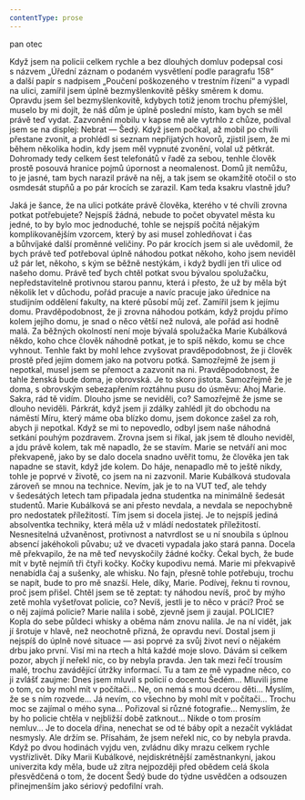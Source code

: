 ```yaml
---
contentType: prose
---
```


<section>

pan otec

Když jsem na policii celkem rychle a bez dlouhých domluv podepsal cosi s názvem „Úřední záznam o podaném vysvětlení podle paragrafu 158“ a další papír s nadpisem „Poučení poškozeného v trestním řízení“ a vypadl na ulici, zamířil jsem úplně bezmyšlenkovitě pěšky směrem k domu. Opravdu jsem šel bezmyšlenkovitě, kdybych totiž jenom trochu přemýšlel, muselo by mi dojít, že náš dům je úplně poslední místo, kam bych se měl právě teď vydat. Zazvonění mobilu v kapse mě ale vytrhlo z chůze, podíval jsem se na displej: Nebrat — Šedý. Když jsem počkal, až mobil po chvíli přestane zvonit, a prohlédl si seznam nepřijatých hovorů, zjistil jsem, že mi během několika hodin, kdy jsem měl vypnuté zvonění, volal už pětkrát. Dohromady tedy celkem šest telefonátů v řadě za sebou, tenhle člověk prostě posouvá hranice pojmů úpornost a neomalenost. Domů jít nemůžu, to je jasné, tam bych narazil právě na něj, a tak jsem se okamžitě otočil o sto osmdesát stupňů a po pár krocích se zarazil. Kam teda ksakru vlastně jdu?

Jaká je šance, že na ulici potkáte právě člověka, kterého v té chvíli zrovna potkat potřebujete? Nejspíš žádná, nebude to počet obyvatel města ku jedné, to by bylo moc jednoduché, tohle se nejspíš počítá nějakým komplikovanějším vzorcem, který by asi musel zohledňovat i čas a bůhvíjaké další proměnné veličiny. Po pár krocích jsem si ale uvědomil, že bych právě teď potřeboval úplně náhodou potkat někoho, koho jsem neviděl už pár let, někoho, s kým se běžně nestýkám, i když bydlí jen tři ulice od našeho domu. Právě teď bych chtěl potkat svou bývalou spolužačku, nepředstavitelně protivnou starou pannu, která i přesto, že už by měla být několik let v důchodu, pořád pracuje a navíc pracuje jako úřednice na studijním oddělení fakulty, na které působí můj zeť. Zamířil jsem k jejímu domu. Pravděpodobnost, že ji zrovna náhodou potkám, když projdu přímo kolem jejího domu, je snad o něco větší než nulová, ale pořád asi hodně malá. Za běžných okolností není moje bývalá spolužačka Marie Kubálková někdo, koho chce člověk náhodně potkat, je to spíš někdo, komu se chce vyhnout. Tenhle fakt by mohl lehce zvyšovat pravděpodobnost, že ji člověk prostě před jejím domem jako na potvoru potká. Samozřejmě že jsem ji nepotkal, musel jsem se přemoct a zazvonit na ni. Pravděpodobnost, že tahle ženská bude doma, je obrovská. Je to skoro jistota. Samozřejmě že je doma, s obrovským sebezapřením roztáhnu pusu do úsměvu: Ahoj Marie. Sakra, rád tě vidím. Dlouho jsme se neviděli, co? Samozřejmě že jsme se dlouho neviděli. Párkrát, když jsem ji zdálky zahlédl jít do obchodu na náměstí Míru, který máme oba blízko domu, jsem dokonce zašel za roh, abych ji nepotkal. Když se mi to nepovedlo, odbyl jsem naše náhodná setkání pouhým pozdravem. Zrovna jsem si říkal, jak jsem tě dlouho neviděl, a jdu právě kolem, tak mě napadlo, že se stavím. Marie se netváří ani moc překvapeně, jako by se dalo docela snadno uvěřit tomu, že člověka jen tak napadne se stavit, když jde kolem. Do háje, nenapadlo mě to ještě nikdy, tohle je poprvé v životě, co jsem na ni zazvonil. Marie Kubálková studovala zároveň se mnou na technice. Nevím, jak je to na VUT teď, ale tehdy v šedesátých letech tam připadala jedna studentka na minimálně šedesát studentů. Marie Kubálková se ani přesto nevdala, a nevdala se nepochybně pro nedostatek příležitostí. Tím jsem si docela jistej. Je to nejspíš jediná absolventka techniky, která měla už v mládí nedostatek příležitostí. Nesnesitelná užvaněnost, protivnost a natvrdlost se u ní snoubila s úplnou absencí jakéhokoli půvabu; už ve dvaceti vypadala jako stará panna. Docela mě překvapilo, že na mě teď nevyskočily žádné kočky. Čekal bych, že bude mít v bytě nejmíň tři čtyři kočky. Kočky kupodivu nemá. Marie mi překvapivě nenabídla čaj a sušenky, ale whisku. No fajn, přesně tohle potřebuju, trochu se napít, bude to pro mě snazší. Hele, díky, Marie. Podívej, řeknu ti rovnou, proč jsem přišel. Chtěl jsem se tě zeptat: ty náhodou nevíš, proč by mýho zetě mohla vyšetřovat policie, co? Nevíš, jestli je to něco v práci? Proč se o něj zajímá policie? Marie nalila i sobě, zjevně jsem ji zaujal. POLICIE? Kopla do sebe půldeci whisky a oběma nám znovu nalila. Je na ní vidět, jak jí šrotuje v hlavě, než neochotně přizná, že opravdu neví. Dostal jsem ji nejspíš do úplně nové situace — asi poprvé za svůj život neví o nějakém drbu jako první. Visí mi na rtech a hltá každé moje slovo. Dávám si celkem pozor, abych jí neřekl nic, co by nebyla pravda. Jen tak mezi řečí trousím malé, trochu zavádějící útržky informací. Tu a tam ze mě vypadne něco, co ji zvlášť zaujme: Dnes jsem mluvil s policií o docentu Šedém… Mluvili jsme o tom, co by mohl mít v počítači… Ne, on nemá s mou dcerou děti… Myslím, že se s ním rozvede… Já nevím, co všechno by mohl mít v počítači… Trochu moc se zajímal o mého syna… Pořizoval si různé fotografie… Nemyslím, že by ho policie chtěla v nejbližší době zatknout… Nikde o tom prosím nemluv… Je to docela dřina, nenechat se od té báby opít a nezačít vykládat nesmysly. Ale držím se. Přísahám, že jsem neřekl nic, co by nebyla pravda. Když po dvou hodinách vyjdu ven, zvládnu díky mrazu celkem rychle vystřízlivět. Díky Marii Kubálkové, nejdiskrétnější zaměstnankyni, jakou univerzita kdy měla, bude už zítra nejpozději před obědem celá škola přesvědčená o tom, že docent Šedý bude do týdne usvědčen a odsouzen přinejmenším jako sériový pedofilní vrah.

</section>
